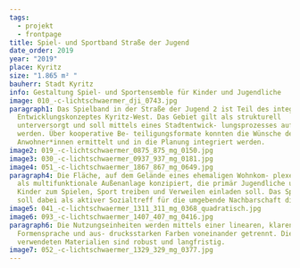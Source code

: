 ```yaml
---
tags:
  - projekt
  - frontpage
title: Spiel- und Sportband Straße der Jugend
date_order: 2019
year: "2019"
place: Kyritz
size: "1.865 m² "
bauherr: Stadt Kyritz
info: Gestaltung Spiel- und Sportensemble für Kinder und Jugendliche
image: 010_-c-lichtschwaermer_dji_0743.jpg
paragraph1: Das Spielband in der Straße der Jugend 2 ist Teil des integri- erten
  Entwicklungskonzeptes Kyritz-West. Das Gebiet gilt als strukturell
  unterversorgt und soll mittels eines Stadtentwick- lungsprozesses aufgewertet
  werden. Über kooperative Be- teiligungsformate konnten die Wünsche der
  Anwohner*innen ermittelt und in die Planung integriert werden.
image2: 019_-c-lichtschwaermer_0875_875_mg_0150.jpg
image3: 030_-c-lichtschwaermer_0937_937_mg_0181.jpg
image4: 051_-c-lichtschwaermer_1867_867_mg_0649.jpg
paragraph4: Die Fläche, auf dem Gelände eines ehemaligen Wohnkom- plexes, wird
  als multifunktionale Außenanlage konzipiert, die primär Jugendliche und
  Kinder zum Spielen, Sport treiben und Verweilen einladen soll. Das Spielband
  soll dabei als aktiver Sozialtreff für die umgebende Nachbarschaft dienen.
image5: 041_-c-lichtschwaermer_1311_311_mg_0368_quadratisch.jpg
image6: 093_-c-lichtschwaermer_1407_407_mg_0416.jpg
paragraph6: Die Nutzungseinheiten werden mittels einer linearen, klaren
  Formensprache und aus- drucksstarken Farben voneinander getrennt. Die
  verwendeten Materialien sind robust und langfristig.
image7: 052_-c-lichtschwaermer_1329_329_mg_0377.jpg
---
```

